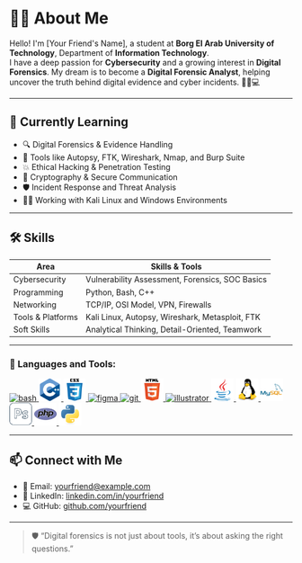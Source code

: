 # 👩‍💻 About Me

Hello! I'm [Your Friend's Name], a student at **Borg El Arab University of Technology**, Department of **Information Technology**.  
I have a deep passion for **Cybersecurity** and a growing interest in **Digital Forensics**. My dream is to become a **Digital Forensic Analyst**, helping uncover the truth behind digital evidence and cyber incidents. 🕵️‍♀️💻

---

## 🧠 Currently Learning

- 🔍 Digital Forensics & Evidence Handling  
- 🧰 Tools like Autopsy, FTK, Wireshark, Nmap, and Burp Suite  
- 💥 Ethical Hacking & Penetration Testing  
- 📜 Cryptography & Secure Communication  
- 🛡️ Incident Response and Threat Analysis  
- 🧑‍💻 Working with Kali Linux and Windows Environments

---

## 🛠️ Skills

| Area              | Skills & Tools                                      |
|-------------------|-----------------------------------------------------|
| Cybersecurity      | Vulnerability Assessment, Forensics, SOC Basics     |
| Programming        | Python, Bash, C++                                   |
| Networking         | TCP/IP, OSI Model, VPN, Firewalls                   |
| Tools & Platforms  | Kali Linux, Autopsy, Wireshark, Metasploit, FTK     |
| Soft Skills        | Analytical Thinking, Detail-Oriented, Teamwork      |

---

<h3 align="left">🧰 Languages and Tools:</h3>
<p align="left">
  <a href="https://www.gnu.org/software/bash/" target="_blank" rel="noreferrer">
    <img src="https://www.vectorlogo.zone/logos/gnu_bash/gnu_bash-icon.svg" alt="bash" width="40" height="40"/>
  </a>
  <a href="https://www.w3schools.com/cpp/" target="_blank" rel="noreferrer">
    <img src="https://raw.githubusercontent.com/devicons/devicon/master/icons/cplusplus/cplusplus-original.svg" alt="cplusplus" width="40" height="40"/>
  </a>
  <a href="https://www.w3schools.com/css/" target="_blank" rel="noreferrer">
    <img src="https://raw.githubusercontent.com/devicons/devicon/master/icons/css3/css3-original-wordmark.svg" alt="css3" width="40" height="40"/>
  </a>
  <a href="https://www.figma.com/" target="_blank" rel="noreferrer">
    <img src="https://www.vectorlogo.zone/logos/figma/figma-icon.svg" alt="figma" width="40" height="40"/>
  </a>
  <a href="https://git-scm.com/" target="_blank" rel="noreferrer">
    <img src="https://www.vectorlogo.zone/logos/git-scm/git-scm-icon.svg" alt="git" width="40" height="40"/>
  </a>
  <a href="https://www.w3.org/html/" target="_blank" rel="noreferrer">
    <img src="https://raw.githubusercontent.com/devicons/devicon/master/icons/html5/html5-original-wordmark.svg" alt="html5" width="40" height="40"/>
  </a>
  <a href="https://www.adobe.com/in/products/illustrator.html" target="_blank" rel="noreferrer">
    <img src="https://www.vectorlogo.zone/logos/adobe_illustrator/adobe_illustrator-icon.svg" alt="illustrator" width="40" height="40"/>
  </a>
  <a href="https://www.java.com" target="_blank" rel="noreferrer">
    <img src="https://raw.githubusercontent.com/devicons/devicon/master/icons/java/java-original.svg" alt="java" width="40" height="40"/>
  </a>
  <a href="https://www.linux.org/" target="_blank" rel="noreferrer">
    <img src="https://raw.githubusercontent.com/devicons/devicon/master/icons/linux/linux-original.svg" alt="linux" width="40" height="40"/>
  </a>
  <a href="https://www.mysql.com/" target="_blank" rel="noreferrer">
    <img src="https://raw.githubusercontent.com/devicons/devicon/master/icons/mysql/mysql-original-wordmark.svg" alt="mysql" width="40" height="40"/>
  </a>
  <a href="https://www.photoshop.com/en" target="_blank" rel="noreferrer">
    <img src="https://raw.githubusercontent.com/devicons/devicon/master/icons/photoshop/photoshop-line.svg" alt="photoshop" width="40" height="40"/>
  </a>
  <a href="https://www.php.net" target="_blank" rel="noreferrer">
    <img src="https://raw.githubusercontent.com/devicons/devicon/master/icons/php/php-original.svg" alt="php" width="40" height="40"/>
  </a>
  <a href="https://www.python.org" target="_blank" rel="noreferrer">
    <img src="https://raw.githubusercontent.com/devicons/devicon/master/icons/python/python-original.svg" alt="python" width="40" height="40"/>
  </a>
</p>

---

## 📫 Connect with Me

- 📧 Email: yourfriend@example.com  
- 💼 LinkedIn: [linkedin.com/in/yourfriend](https://linkedin.com/in/yourfriend)  
- 💻 GitHub: [github.com/yourfriend](https://github.com/yourfriend)  

---

> 🛡️ “Digital forensics is not just about tools, it’s about asking the right questions.”  
